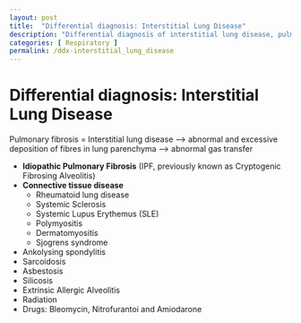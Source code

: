 ```yaml
---
layout: post
title:  "Differential diagnosis: Interstitial Lung Disease"
description: "Differential diagnosis of interstitial lung disease, pulmonary fibrosis"
categories: [ Respiratory ] 
permalink: /ddx-interstitial_lung_disease
---
```


# Differential diagnosis: Interstitial Lung Disease

Pulmonary fibrosis = Interstitial lung disease —> abnormal and excessive deposition of fibres in lung parenchyma —> abnormal gas transfer

- **Idiopathic Pulmonary Fibrosis** (IPF, previously known as Cryptogenic Fibrosing Alveolitis)
- **Connective tissue disease**
    - Rheumatoid lung disease
    - Systemic Sclerosis
    - Systemic Lupus Erythemus (SLE)
    - Polymyositis
    - Dermatomyositis
    - Sjogrens syndrome
- Ankolysing spondylitis
- Sarcoidosis
- Asbestosis
- Silicosis
- Extrinsic Allergic Alveolitis
- Radiation
- Drugs: Bleomycin, Nitrofurantoi and Amiodarone

